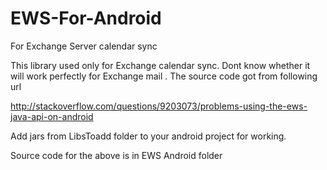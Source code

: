 EWS-For-Android
===============

For Exchange Server calendar sync

This library used only for Exchange calendar sync. Dont know whether it will work perfectly for Exchange mail . The source code got from following url

http://stackoverflow.com/questions/9203073/problems-using-the-ews-java-api-on-android

Add jars from LibsToadd folder to your android project for working.

Source code for the above is in EWS Android folder
